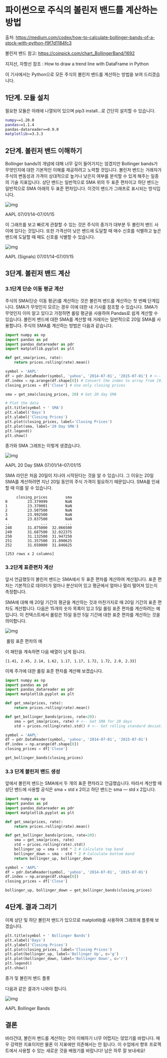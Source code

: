 # 파이썬으로 주식의 볼린저 밴드를 계산하는 방법

출처: https://medium.com/codex/how-to-calculate-bollinger-bands-of-a-stock-with-python-f9f7d1184fc3

볼린저 밴드 참고: https://coinpick.com/chart_BollingerBand/1692

지지선, 자항선 참조 : How to draw a trend line with DataFrame in Python

이 기사에서는 Python으로 모든 주식의 볼린저 밴드를 계산하는 방법을 보여 드리겠습니다.



## 1단계. 모듈 설치

필요한 모듈은 아래에 나열되어 있으며 pip3 install…로 간단히 설치할 수 있습니다.

``` sh
numpy==1.20.0
pandas==1.1.4
pandas-datareader==0.9.0
matplotlib==3.3.3
```



## 2단계. 볼린저 밴드 이해하기

Bollinger bands의 개념에 대해 너무 깊이 들어가지는 않겠지만 Bollinger bands가 무엇인지에 대한 기본적인 이해를 제공하려고 노력할 것입니다. 볼린저 밴드는 거래자가 주식의 변동성과 가격이 상대적으로 높거나 낮은지 여부를 분석할 수 있게 해주는 일종의 기술 지표입니다. 상단 밴드는 일반적으로 SMA 위의 두 표준 편차이고 하단 밴드는 일반적으로 SMA 아래의 두 표준 편차입니다. 이것이 밴드가 그래프로 표시되는 방식입니다.


![img](https://miro.medium.com/max/875/1*ou3_8gosuofyCNN6R6cAzQ.png)

AAPL 07/01/14–07/01/15

이 그래프를 보고 빠르게 관찰할 수 있는 것은 주식의 종가가 대부분 두 볼린저 밴드 사이에 있다는 것입니다. 또한 가격선이 낮은 밴드에 도달할 때 매수 신호를 식별하고 높은 밴드에 도달할 때 매도 신호를 식별할 수 있습니다.


![img](https://miro.medium.com/max/875/1*o90Z3_OTg_JBX0DLZrMePw.jpeg)

AAPL (Signals) 07/01/14–07/01/15



## 3단계. 볼린저 밴드 계산

### 3.1단계 단순 이동 평균 계산

주식의 SMA(단순 이동 평균)를 계산하는 것은 볼린저 밴드를 계산하는 첫 번째 단계입니다. SMA가 무엇인지 모르는 경우 이에 대한 내 기사를 참조할 수 있습니다. SMA가 무엇인지 이미 알고 있다고 가정하면 롤링 평균을 사용하여 Pandas로 쉽게 계산할 수 있습니다. 볼린저 밴드에 대한 SMA를 계산할 때 거래자는 일반적으로 20일 SMA를 사용합니다. 주식의 SMA를 계산하는 방법은 다음과 같습니다.

``` python
import numpy as np
import pandas as pd
import pandas_datareader as pdr
import matplotlib.pyplot as plt

def get_sma(prices, rate):
    return prices.rolling(rate).mean()

symbol = 'AAPL'
df = pdr.DataReader(symbol, 'yahoo', '2014-07-01', '2015-07-01') # <-- Get price data for stock from date range
df.index = np.arange(df.shape[0]) # Convert the index to array from [0, 1, 2, ...number of rows]
closing_prices = df['Close'] # Use only closing prices

sma = get_sma(closing_prices, 20) # Get 20 day SMA

# Plot the data
plt.title(symbol + ' SMA')
plt.xlabel('Days')
plt.ylabel('Closing Prices')
plt.plot(closing_prices, label='Closing Prices')
plt.plot(sma, label='20 Day SMA')
plt.legend()
plt.show()
```

종가와 SMA 그래프는 이렇게 생겼습니다.


![img](https://miro.medium.com/max/875/1*9deZmoHIuonBLjapeUg7AQ.png)

AAPL 20 Day SMA 07/01/14–07/01/15



SMA 라인은 처음 20일이 지나야 시작된다는 것을 알 수 있습니다. 그 이유는 20일 SMA를 계산하려면 지난 20일 동안의 주식 가격이 필요하기 때문입니다. SMA를 인쇄할 때 이를 알 수 있습니다.

```
     closing_prices        sma
0         23.379999        NaN
1         23.370001        NaN
2         23.507500        NaN
3         23.992500        NaN
4         23.837500        NaN
..              ...        ...
248       31.875000  32.066500
249       31.687500  32.022375
250       31.132500  31.947250
251       31.357500  31.890625
252       31.650000  31.846625

[253 rows x 2 columns]
```



### 3.2단계 표준편차 계산

앞서 언급했듯이 볼린저 밴드는 SMA에서 두 표준 편차를 계산하여 계산됩니다. 표준 편차는 기본적으로 데이터가 얼마나 분산되어 있고 평균에서 얼마나 멀리 떨어져 있는지 측정합니다.

SMA에 대해 매 20일 기간의 평균을 계산하는 것과 마찬가지로 매 20일 기간의 표준 편차도 계산합니다. 다음은 15개의 숫자 목록이 있고 5일 롤링 표준 편차를 계산하려는 예입니다. 이 컨텍스트에서 롤링은 15일 동안 5일 기간에 대한 표준 편차를 계산하는 것을 의미합니다.

![img](https://miro.medium.com/max/2000/1*r2Ny6-_yYhF-0qIJsz2hrg.png)

​																롤링 표준 편차의 예

이 패턴을 계속하면 다음 배열이 남게 됩니다.

```
[1.41, 2.45, 2.14, 1.62, 1.17, 1.17, 1.72, 1.72, 2.0, 2.33]
```

이제 주가에 대한 롤링 표준 편차를 계산해 보겠습니다.

``` python
import numpy as np
import pandas as pd
import pandas_datareader as pdr
import matplotlib.pyplot as plt

def get_sma(prices, rate):
    return prices.rolling(rate).mean()

def get_bollinger_bands(prices, rate=20):
    sma = get_sma(prices, rate) # <-- Get SMA for 20 days
    std = prices.rolling(rate).std() # <-- Get rolling standard deviation for 20 days

symbol = 'AAPL'
df = pdr.DataReader(symbol, 'yahoo', '2014-07-01', '2015-07-01')
df.index = np.arange(df.shape[0])
closing_prices = df['Close']

get_bollinger_bands(closing_prices)
```



### 3.3 단계 볼린저 밴드 생성

앞에서 볼린저 밴드는 SMA에서 두 개의 표준 편차라고 언급했습니다. 따라서 계산할 때 상단 밴드에 사용할 공식은 sma + std x 2이고 하단 밴드는 sma — std x 2입니다.

``` python
import numpy as np
import pandas as pd
import pandas_datareader as pdr
import matplotlib.pyplot as plt

def get_sma(prices, rate):
    return prices.rolling(rate).mean()

def get_bollinger_bands(prices, rate=20):
    sma = get_sma(prices, rate)
    std = prices.rolling(rate).std()
    bollinger_up = sma + std * 2 # Calculate top band
    bollinger_down = sma - std * 2 # Calculate bottom band
    return bollinger_up, bollinger_down

symbol = 'AAPL'
df = pdr.DataReader(symbol, 'yahoo', '2014-07-01', '2015-07-01')
df.index = np.arange(df.shape[0])
closing_prices = df['Close']

bollinger_up, bollinger_down = get_bollinger_bands(closing_prices)
```



## 4단계. 결과 그리기

이제 상단 및 하단 볼린저 밴드가 있으므로 matplotlib를 사용하여 그래프에 플롯해 보겠습니다.

``` python
plt.title(symbol + ' Bollinger Bands')
plt.xlabel('Days')
plt.ylabel('Closing Prices')
plt.plot(closing_prices, label='Closing Prices')
plt.plot(bollinger_up, label='Bollinger Up', c='g')
plt.plot(bollinger_down, label='Bollinger Down', c='r')
plt.legend()
plt.show()
```

종가 및 볼린저 밴드 플롯

다음과 같은 결과가 나와야 합니다.




![img](https://miro.medium.com/max/875/1*ou3_8gosuofyCNN6R6cAzQ.png)

AAPL Bollinger Bands



## 결론

바라건대, 볼린저 밴드를 계산하는 것이 이해하기 너무 어렵지는 않았기를 바랍니다. 매우 강력한 지표이지만 물론 이 지표에만 의존해서는 안 됩니다. 이 수업에서 향후 프로젝트에서 사용할 수 있는 새로운 것을 배웠기를 바랍니다! 남은 하루 잘 보내세요!

